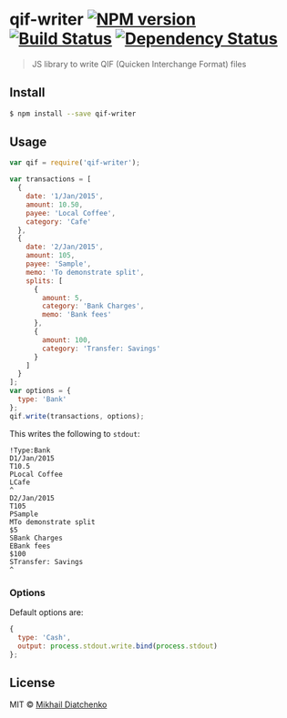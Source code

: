 # qif-writer [![NPM version][npm-image]][npm-url] [![Build Status][travis-image]][travis-url] [![Dependency Status][daviddm-image]][daviddm-url]
> JS library to write QIF (Quicken Interchange Format) files


## Install

```sh
$ npm install --save qif-writer
```


## Usage

```js
var qif = require('qif-writer');

var transactions = [
  {
    date: '1/Jan/2015',
    amount: 10.50,
    payee: 'Local Coffee',
    category: 'Cafe'
  },
  {
    date: '2/Jan/2015',
    amount: 105,
    payee: 'Sample',
    memo: 'To demonstrate split',
    splits: [
      {
        amount: 5,
        category: 'Bank Charges',
        memo: 'Bank fees'  
      },
      {
        amount: 100,
        category: 'Transfer: Savings'
      }
    ]
  }
];
var options = {
  type: 'Bank'
};
qif.write(transactions, options);
```
This writes the following to `stdout`:
```
!Type:Bank
D1/Jan/2015
T10.5
PLocal Coffee
LCafe
^
D2/Jan/2015
T105
PSample
MTo demonstrate split
$5
SBank Charges
EBank fees
$100
STransfer: Savings
^
```

### Options
Default options are:
```js
{
  type: 'Cash',
  output: process.stdout.write.bind(process.stdout)
};
```

## License

MIT © [Mikhail Diatchenko](https://github.com/muxa)


[npm-image]: https://badge.fury.io/js/qif-writer.svg
[npm-url]: https://npmjs.org/package/qif-writer
[travis-image]: https://travis-ci.org/muxa/qif-writer.svg?branch=master
[travis-url]: https://travis-ci.org/muxa/qif-writer
[daviddm-image]: https://david-dm.org/muxa/qif-writer.svg?theme=shields.io
[daviddm-url]: https://david-dm.org/muxa/qif-writer
